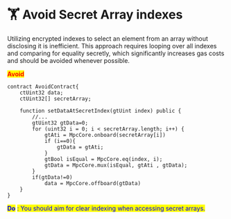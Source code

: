 # 🏋️ Avoid Secret Array indexes

Utilizing encrypted indexes to select an element from an array without disclosing it is inefficient. This approach requires looping over all indexes and comparing for equality secretly, which significantly increases gas costs and should be avoided whenever possible.

<mark style="color:red;">**Avoid**</mark>

```solidity
contract AvoidContract{
    ctUint32 data;
    ctUint32[] secretArray;
    
    function setDataAtSecretIndex(gtUint index) public {
        //...
        gtUint32 gtData=0;
        for (uint32 i = 0; i < secretArray.length; i++) {
            gtAti = MpcCore.onboard(secretArray[i])
            if (i==0){
                gtData = gtAti;
            }
            gtBool isEqual = MpcCore.eq(index, i);
            gtData = MpcCore.mux(isEqual, gtAti , gtData);
        }
        if(gtData!=0) 
            data = MpcCore.offboard(gtData)
    }
}
```

<mark style="color:blue;">**Do**</mark> <mark style="color:blue;"></mark><mark style="color:blue;">:  You should aim for clear indexing when accessing secret arrays.</mark>

